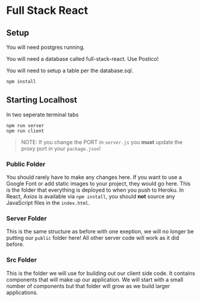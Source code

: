 # Full Stack React

## Setup

You will need postgres running.

You will need a database called full-stack-react.
Use Postico!

You will need to setup a table per the database.sql.

`npm install`

## Starting Localhost

In two seperate terminal tabs

```
npm run server
npm run client
```

> NOTE: If you change the PORT in `server.js` you **must** update the proxy port in your `package.json`!


### Public Folder

You should rarely have to make any changes here. If you want to use a Google Font or add static images to your project, they would go here. This is the folder that everything is deployed to when you push to Heroku. In React, Axios is available via `npm install`, you should **not** source any JavaScript files in the `index.html`.

### Server Folder

This is the same structure as before with one exeption, we will no longer be putting our `public` folder here! All other server code will work as it did before.

### Src Folder

This is the folder we will use for building out our client side code. It contains components that will make up our application. We will start with a small number of components but that folder will grow as we build larger applications.
